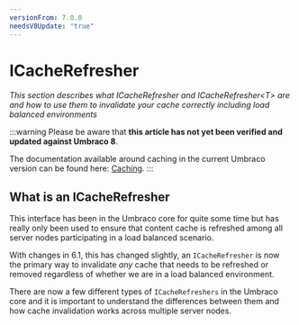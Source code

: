 ```yaml
---
versionFrom: 7.0.0
needsV8Update: "true"
---
```


# ICacheRefresher

_This section describes what ICacheRefresher and ICacheRefresher&lt;T&gt; are and how to use them to invalidate your cache correctly including load balanced environments_

:::warning
Please be aware that **this article has not yet been verified and updated against Umbraco 8**.

The documentation available around caching in the current Umbraco version can be found here: [Caching](../../Cache).
:::

## What is an ICacheRefresher

This interface has been in the Umbraco core for quite some time but has really only been used to ensure that content cache is refreshed among all server nodes participating in a load balanced scenario.

With changes in 6.1, this has changed slightly, an `ICacheRefresher` is now the primary way to invalidate *any* cache that needs to be refreshed or removed regardless of whether we are in a load balanced environment.

There are now a few different types of `ICacheRefreshers` in the Umbraco core and it is important to understand the differences between them and how cache invalidation works across multiple server nodes.
